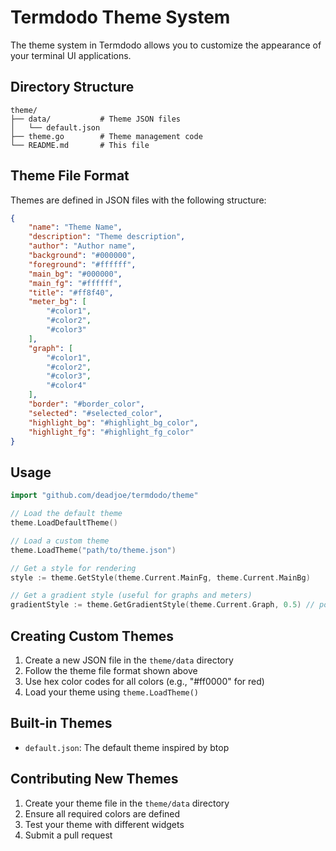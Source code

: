 # Termdodo Theme System

The theme system in Termdodo allows you to customize the appearance of your terminal UI applications.

## Directory Structure

```
theme/
├── data/           # Theme JSON files
│   └── default.json
├── theme.go        # Theme management code
└── README.md       # This file
```

## Theme File Format

Themes are defined in JSON files with the following structure:

```json
{
    "name": "Theme Name",
    "description": "Theme description",
    "author": "Author name",
    "background": "#000000",
    "foreground": "#ffffff",
    "main_bg": "#000000",
    "main_fg": "#ffffff",
    "title": "#ff8f40",
    "meter_bg": [
        "#color1",
        "#color2",
        "#color3"
    ],
    "graph": [
        "#color1",
        "#color2",
        "#color3",
        "#color4"
    ],
    "border": "#border_color",
    "selected": "#selected_color",
    "highlight_bg": "#highlight_bg_color",
    "highlight_fg": "#highlight_fg_color"
}
```

## Usage

```go
import "github.com/deadjoe/termdodo/theme"

// Load the default theme
theme.LoadDefaultTheme()

// Load a custom theme
theme.LoadTheme("path/to/theme.json")

// Get a style for rendering
style := theme.GetStyle(theme.Current.MainFg, theme.Current.MainBg)

// Get a gradient style (useful for graphs and meters)
gradientStyle := theme.GetGradientStyle(theme.Current.Graph, 0.5) // position 0.0-1.0
```

## Creating Custom Themes

1. Create a new JSON file in the `theme/data` directory
2. Follow the theme file format shown above
3. Use hex color codes for all colors (e.g., "#ff0000" for red)
4. Load your theme using `theme.LoadTheme()`

## Built-in Themes

- `default.json`: The default theme inspired by btop

## Contributing New Themes

1. Create your theme file in the `theme/data` directory
2. Ensure all required colors are defined
3. Test your theme with different widgets
4. Submit a pull request
